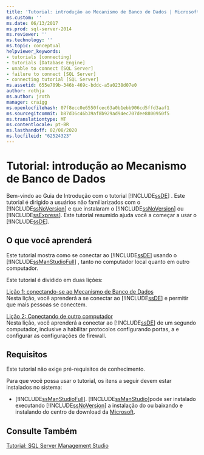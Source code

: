 ```yaml
---
title: 'Tutorial: introdução ao Mecanismo de Banco de Dados | Microsoft Docs'
ms.custom: ''
ms.date: 06/13/2017
ms.prod: sql-server-2014
ms.reviewer: ''
ms.technology: ''
ms.topic: conceptual
helpviewer_keywords:
- tutorials [connecting]
- tutorials [Database Engine]
- unable to connect [SQL Server]
- failure to connect [SQL Server]
- connecting tutorial [SQL Server]
ms.assetid: 655e709b-346b-469c-bddc-a5a0238d07e0
author: rothja
ms.author: jroth
manager: craigg
ms.openlocfilehash: 07f8ecc0e6550fcec63a0b1ebb906cd5ffd3aaf1
ms.sourcegitcommit: b87d36c46b39af8b929ad94ec707dee8800950f5
ms.translationtype: MT
ms.contentlocale: pt-BR
ms.lasthandoff: 02/08/2020
ms.locfileid: "62524323"
---
```

# <a name="tutorial-getting-started-with-the-database-engine"></a>Tutorial: introdução ao Mecanismo de Banco de Dados
  Bem-vindo ao Guia de Introdução com o tutorial [!INCLUDE[ssDE](../includes/ssde-md.md)] . Este tutorial é dirigido a usuários não familiarizados com o [!INCLUDE[ssNoVersion](../includes/ssnoversion-md.md)] e que instalaram o [!INCLUDE[ssNoVersion](../includes/ssnoversion-md.md)] ou [!INCLUDE[ssExpress](../includes/ssexpress-md.md)]. Este tutorial resumido ajuda você a começar a usar o [!INCLUDE[ssDE](../includes/ssde-md.md)].  
  
## <a name="what-you-will-learn"></a>O que você aprenderá  
 Este tutorial mostra como se conectar ao [!INCLUDE[ssDE](../includes/ssde-md.md)] usando o [!INCLUDE[ssManStudioFull](../includes/ssmanstudiofull-md.md)] , tanto no computador local quanto em outro computador.  
  
 Este tutorial é dividido em duas lições:  
  
 [Lição 1: conectando-se ao Mecanismo de Banco de Dados](lesson-1-connecting-to-the-database-engine.md)  
 Nesta lição, você aprenderá a se conectar ao [!INCLUDE[ssDE](../includes/ssde-md.md)] e permitir que mais pessoas se conectem.  
  
 [Lição 2: Conectando de outro computador](lesson-2-connecting-from-another-computer.md)  
 Nesta lição, você aprenderá a conectar ao [!INCLUDE[ssDE](../includes/ssde-md.md)] de um segundo computador, inclusive a habilitar protocolos configurando portas, a e configurar as configurações de firewall.  
  
## <a name="requirements"></a>Requisitos  
 Este tutorial não exige pré-requisitos de conhecimento.  
  
 Para que você possa usar o tutorial, os itens a seguir devem estar instalados no sistema:  
  
-   [!INCLUDE[ssManStudioFull](../includes/ssmanstudiofull-md.md)]. [!INCLUDE[ssManStudio](../includes/ssmanstudio-md.md)]pode ser instalado executando [!INCLUDE[ssNoVersion](../includes/ssnoversion-md.md)] a instalação do ou baixando e instalando do centro de download da [Microsoft](https://go.microsoft.com/fwlink/?LinkId=144346).  
  
## <a name="see-also"></a>Consulte Também  
 [Tutorial: SQL Server Management Studio](../ssms/tutorials/tutorial-sql-server-management-studio.md)  
  
  
